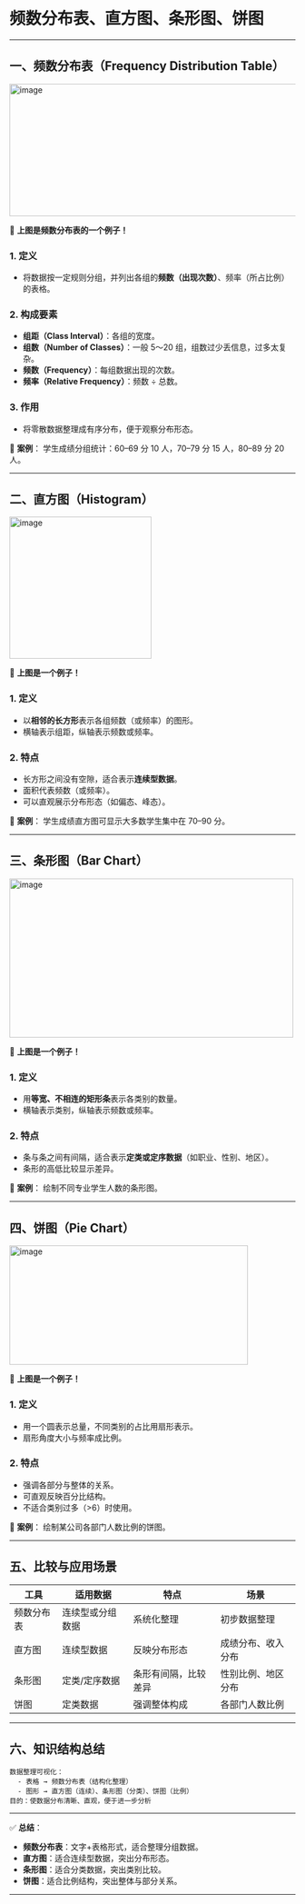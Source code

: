 
# 频数分布表、直方图、条形图、饼图

---

## 一、频数分布表（Frequency Distribution Table）
<img width="700" height="233" alt="image" src="https://github.com/user-attachments/assets/b0bc6bff-273a-4098-9cda-bfc7270d7a63" />
  
📍 **上图是频数分布表的一个例子！**

### 1. 定义

* 将数据按一定规则分组，并列出各组的**频数（出现次数）**、频率（所占比例）的表格。

### 2. 构成要素

* **组距（Class Interval）**：各组的宽度。
* **组数（Number of Classes）**：一般 5～20 组，组数过少丢信息，过多太复杂。
* **频数（Frequency）**：每组数据出现的次数。
* **频率（Relative Frequency）**：频数 ÷ 总数。

### 3. 作用

* 将零散数据整理成有序分布，便于观察分布形态。

📍 **案例**：
学生成绩分组统计：60–69 分 10 人，70–79 分 15 人，80–89 分 20 人。

---

## 二、直方图（Histogram）
<img width="250" height="250" alt="image" src="https://github.com/user-attachments/assets/87032eba-2816-4127-8422-fce58f782a80" />

📍 **上图是一个例子！**

### 1. 定义

* 以**相邻的长方形**表示各组频数（或频率）的图形。
* 横轴表示组距，纵轴表示频数或频率。

### 2. 特点

* 长方形之间没有空隙，适合表示**连续型数据**。
* 面积代表频数（或频率）。
* 可以直观展示分布形态（如偏态、峰态）。

📍 **案例**：
学生成绩直方图可显示大多数学生集中在 70–90 分。

---

## 三、条形图（Bar Chart）
<img width="500" height="280" alt="image" src="https://github.com/user-attachments/assets/a7045189-74ef-42be-8802-0187a853aa6c" />

📍 **上图是一个例子！**

### 1. 定义

* 用**等宽、不相连的矩形条**表示各类别的数量。
* 横轴表示类别，纵轴表示频数或频率。

### 2. 特点

* 条与条之间有间隔，适合表示**定类或定序数据**（如职业、性别、地区）。
* 条形的高低比较显示差异。

📍 **案例**：
绘制不同专业学生人数的条形图。

---

## 四、饼图（Pie Chart）
<img width="420" height="210" alt="image" src="https://github.com/user-attachments/assets/a30b36aa-baeb-4770-a1eb-fecfba082208" />

📍 **上图是一个例子！**

### 1. 定义

* 用一个圆表示总量，不同类别的占比用扇形表示。
* 扇形角度大小与频率成比例。

### 2. 特点

* 强调各部分与整体的关系。
* 可直观反映百分比结构。
* 不适合类别过多（>6）时使用。

📍 **案例**：
绘制某公司各部门人数比例的饼图。

---

## 五、比较与应用场景

| 工具    | 适用数据     | 特点         | 场景        |
| ----- | -------- | ---------- | --------- |
| 频数分布表 | 连续型或分组数据 | 系统化整理      | 初步数据整理    |
| 直方图   | 连续型数据    | 反映分布形态     | 成绩分布、收入分布 |
| 条形图   | 定类/定序数据  | 条形有间隔，比较差异 | 性别比例、地区分布 |
| 饼图    | 定类数据     | 强调整体构成     | 各部门人数比例   |

---

## 六、知识结构总结

```
数据整理可视化：
  - 表格 → 频数分布表（结构化整理）
  - 图形 → 直方图（连续）、条形图（分类）、饼图（比例）
目的：使数据分布清晰、直观，便于进一步分析
```

---

✅ **总结**：

* **频数分布表**：文字+表格形式，适合整理分组数据。
* **直方图**：适合连续型数据，突出分布形态。
* **条形图**：适合分类数据，突出类别比较。
* **饼图**：适合比例结构，突出整体与部分关系。

---


